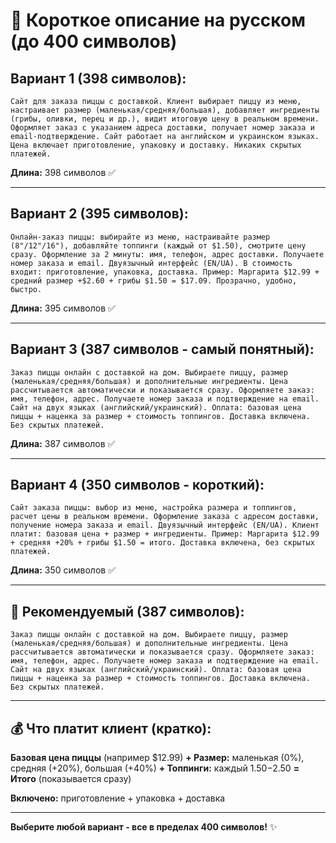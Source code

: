 # 📝 Короткое описание на русском (до 400 символов)

## Вариант 1 (398 символов):
```
Сайт для заказа пиццы с доставкой. Клиент выбирает пиццу из меню, настраивает размер (маленькая/средняя/большая), добавляет ингредиенты (грибы, оливки, перец и др.), видит итоговую цену в реальном времени. Оформляет заказ с указанием адреса доставки, получает номер заказа и email-подтверждение. Сайт работает на английском и украинском языках. Цена включает приготовление, упаковку и доставку. Никаких скрытых платежей.
```
**Длина:** 398 символов ✅

---

## Вариант 2 (395 символов):
```
Онлайн-заказ пиццы: выбирайте из меню, настраивайте размер (8"/12"/16"), добавляйте топпинги (каждый от $1.50), смотрите цену сразу. Оформление за 2 минуты: имя, телефон, адрес доставки. Получаете номер заказа и email. Двуязычный интерфейс (EN/UA). В стоимость входит: приготовление, упаковка, доставка. Пример: Маргарита $12.99 + средний размер +$2.60 + грибы $1.50 = $17.09. Прозрачно, удобно, быстро.
```
**Длина:** 395 символов ✅

---

## Вариант 3 (387 символов - самый понятный):
```
Заказ пиццы онлайн с доставкой на дом. Выбираете пиццу, размер (маленькая/средняя/большая) и дополнительные ингредиенты. Цена рассчитывается автоматически и показывается сразу. Оформляете заказ: имя, телефон, адрес. Получаете номер заказа и подтверждение на email. Сайт на двух языках (английский/украинский). Оплата: базовая цена пиццы + наценка за размер + стоимость топпингов. Доставка включена. Без скрытых платежей.
```
**Длина:** 387 символов ✅

---

## Вариант 4 (350 символов - короткий):
```
Сайт заказа пиццы: выбор из меню, настройка размера и топпингов, расчет цены в реальном времени. Оформление заказа с адресом доставки, получение номера заказа и email. Двуязычный интерфейс (EN/UA). Клиент платит: базовая цена + размер + ингредиенты. Пример: Маргарита $12.99 + средняя +20% + грибы $1.50 = итого. Доставка включена, без скрытых платежей.
```
**Длина:** 350 символов ✅

---

## 🎯 Рекомендуемый (387 символов):

```
Заказ пиццы онлайн с доставкой на дом. Выбираете пиццу, размер (маленькая/средняя/большая) и дополнительные ингредиенты. Цена рассчитывается автоматически и показывается сразу. Оформляете заказ: имя, телефон, адрес. Получаете номер заказа и подтверждение на email. Сайт на двух языках (английский/украинский). Оплата: базовая цена пиццы + наценка за размер + стоимость топпингов. Доставка включена. Без скрытых платежей.
```

---

## 💰 Что платит клиент (кратко):

**Базовая цена пиццы** (например $12.99)
**+ Размер:** маленькая (0%), средняя (+20%), большая (+40%)
**+ Топпинги:** каждый $1.50-$2.50
**= Итого** (показывается сразу)

**Включено:** приготовление + упаковка + доставка

---

**Выберите любой вариант - все в пределах 400 символов!** ✨
